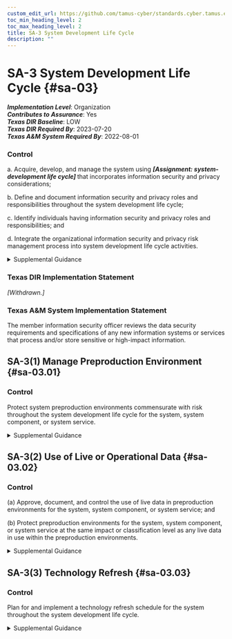 ```yaml
---
custom_edit_url: https://github.com/tamus-cyber/standards.cyber.tamus.edu/tree/main/static/content/tamus.edu/TAMUS_profile.xml
toc_min_heading_level: 2
toc_max_heading_level: 2
title: SA-3 System Development Life Cycle
description: ""
---
```


# SA-3 System Development Life Cycle {#sa-03}

_**Implementation Level**_: Organization\
_**Contributes to Assurance**_: Yes\
_**Texas DIR Baseline**_: LOW\
_**Texas DIR Required By**_: 2023-07-20\
_**Texas A&M System Required By**_: 2022-08-01

### Control

a. Acquire, develop, and manage the system using <strong>                     <em>[Assignment: system-development life cycle]</em>                  </strong> that incorporates information security and privacy considerations;

b. Define and document information security and privacy roles and responsibilities throughout the system development life cycle;

c. Identify individuals having information security and privacy roles and responsibilities; and

d. Integrate the organizational information security and privacy risk management process into system development life cycle activities.

<details>
  <summary>Supplemental Guidance</summary>

A system development life cycle process provides the foundation for the successful development, implementation, and operation of organizational systems. The integration of security and privacy considerations early in the system development life cycle is a foundational principle of systems security engineering and privacy engineering. To apply the required controls within the system development life cycle requires a basic understanding of information security and privacy, threats, vulnerabilities, adverse impacts, and risk to critical mission and business functions. The security engineering principles in <a xmlns="http://csrc.nist.gov/ns/oscal/1.0" href="#sa-8">SA-8</a> help individuals properly design, code, and test systems and system components. Organizations include qualified personnel (e.g., senior agency information security officers, senior agency officials for privacy, security and privacy architects, and security and privacy engineers) in system development life cycle processes to ensure that established security and privacy requirements are incorporated into organizational systems. Role-based security and privacy training programs can ensure that individuals with key security and privacy roles and responsibilities have the experience, skills, and expertise to conduct assigned system development life cycle activities.

</details>

### Texas DIR Implementation Statement

<prop xmlns="http://csrc.nist.gov/ns/oscal/1.0" name="status" value="withdrawn">
               <em>[Withdrawn.]</em>
            </prop>
         

### Texas A&M System Implementation Statement

The member information security officer reviews the data security requirements and specifications of any new information systems or services that process and/or store sensitive or high-impact information.

## SA-3(1) Manage Preproduction Environment {#sa-03.01}

### Control

Protect system preproduction environments commensurate with risk throughout the system development life cycle for the system, system component, or system service.

<details>
  <summary>Supplemental Guidance</summary>

The preproduction environment includes development, test, and integration environments. The program protection planning processes established by the Department of Defense are examples of managing the preproduction environment for defense contractors. Criticality analysis and the application of controls on developers also contribute to a more secure system development environment.

</details>

## SA-3(2) Use of Live or Operational Data {#sa-03.02}

### Control

(a) Approve, document, and control the use of live data in preproduction environments for the system, system component, or system service; and

(b) Protect preproduction environments for the system, system component, or system service at the same impact or classification level as any live data in use within the preproduction environments.

<details>
  <summary>Supplemental Guidance</summary>

Live data is also referred to as operational data. The use of live or operational data in preproduction (i.e., development, test, and integration) environments can result in significant risks to organizations. In addition, the use of personally identifiable information in testing, research, and training increases the risk of unauthorized disclosure or misuse of such information. Therefore, it is important for the organization to manage any additional risks that may result from the use of live or operational data. Organizations can minimize such risks by using test or dummy data during the design, development, and testing of systems, system components, and system services. Risk assessment techniques may be used to determine if the risk of using live or operational data is acceptable.

</details>

## SA-3(3) Technology Refresh {#sa-03.03}

### Control

Plan for and implement a technology refresh schedule for the system throughout the system development life cycle.

<details>
  <summary>Supplemental Guidance</summary>

Technology refresh planning may encompass hardware, software, firmware, processes, personnel skill sets, suppliers, service providers, and facilities. The use of obsolete or nearing obsolete technology may increase the security and privacy risks associated with unsupported components, counterfeit or repurposed components, components unable to implement security or privacy requirements, slow or inoperable components, components from untrusted sources, inadvertent personnel error, or increased complexity. Technology refreshes typically occur during the operations and maintenance stage of the system development life cycle.

</details>

